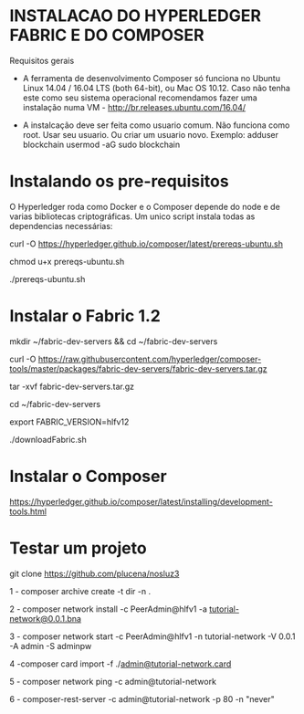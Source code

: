 
# INSTALACAO DO HYPERLEDGER FABRIC E DO COMPOSER

Requisitos gerais 

- A ferramenta de desenvolvimento Composer só funciona no  Ubuntu Linux 14.04 / 16.04 LTS (both 64-bit), ou Mac OS 10.12. Caso não tenha este como seu sistema operacional recomendamos fazer uma instalação numa VM - http://br.releases.ubuntu.com/16.04/

- A instalcação deve ser feita como usuario comum. Não funciona como root. Usar seu usuario. Ou criar um usuario novo. Exemplo:
adduser blockchain
usermod -aG sudo blockchain

# Instalando os pre-requisitos 

O Hyperledger roda como Docker e o Composer depende do node e de varias bibliotecas criptográficas. Um unico script instala todas as dependencias necessárias:

curl -O https://hyperledger.github.io/composer/latest/prereqs-ubuntu.sh

chmod u+x prereqs-ubuntu.sh

./prereqs-ubuntu.sh


# Instalar o Fabric 1.2

mkdir ~/fabric-dev-servers && cd ~/fabric-dev-servers

curl -O https://raw.githubusercontent.com/hyperledger/composer-tools/master/packages/fabric-dev-servers/fabric-dev-servers.tar.gz

tar -xvf fabric-dev-servers.tar.gz

cd ~/fabric-dev-servers

export FABRIC_VERSION=hlfv12

./downloadFabric.sh


# Instalar o Composer

https://hyperledger.github.io/composer/latest/installing/development-tools.html


# Testar um projeto

git clone https://github.com/plucena/nosluz3


1 - composer archive create -t dir -n .

2 - composer network install -c PeerAdmin@hlfv1 -a tutorial-network@0.0.1.bna 

3 - composer network start -c PeerAdmin@hlfv1  -n tutorial-network -V 0.0.1 -A admin -S adminpw

4 -composer card import -f ./admin@tutorial-network.card

5 - composer network ping -c admin@tutorial-network

6 - composer-rest-server -c admin@tutorial-network -p 80 -n "never"
